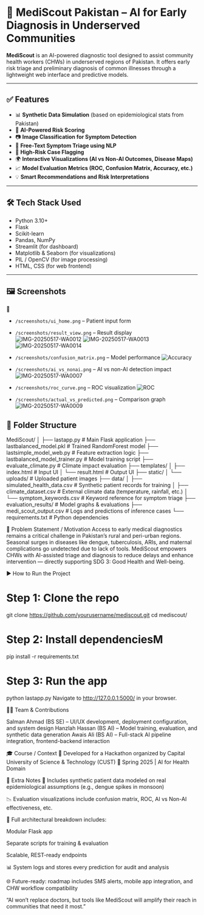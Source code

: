 # 🏥 MediScout Pakistan – AI for Early Diagnosis in Underserved Communities

**MediScout** is an AI-powered diagnostic tool designed to assist community health workers (CHWs) in underserved regions of Pakistan. It offers early risk triage and preliminary diagnosis of common illnesses through a lightweight web interface and predictive models.

---

## ✅ Features

- 📊 **Synthetic Data Simulation** (based on epidemiological stats from Pakistan)
- 🤖 **AI-Powered Risk Scoring**
- 📷 **Image Classification for Symptom Detection**
- 📝 **Free-Text Symptom Triage using NLP**
- 🚨 **High-Risk Case Flagging**
- 🌍 **Interactive Visualizations (AI vs Non-AI Outcomes, Disease Maps)**
- 📈 **Model Evaluation Metrics (ROC, Confusion Matrix, Accuracy, etc.)**
- 💡 **Smart Recommendations and Risk Interpretations**

---

## 🛠️ Tech Stack Used

- Python 3.10+
- Flask
- Scikit-learn
- Pandas, NumPy
- Streamlit (for dashboard)
- Matplotlib & Seaborn (for visualizations)
- PIL / OpenCV (for image processing)
- HTML, CSS (for web frontend)

---

## 🖼️ Screenshots

📌 

- `/screenshots/ui_home.png` – Patient input form
- `/screenshots/result_view.png` – Result display
  ![IMG-20250517-WA0012](https://github.com/user-attachments/assets/4b80bb54-3a04-4027-b999-9b4caff8e027)
  ![IMG-20250517-WA0013](https://github.com/user-attachments/assets/3b02ed65-ea64-497b-ba09-6360d913d288)
  ![IMG-20250517-WA0014](https://github.com/user-attachments/assets/aeb7a19b-91e4-48a4-80f9-5b7e321ddc32)

- `/screenshots/confusion_matrix.png` – Model performance
  ![Accuracy](https://github.com/user-attachments/assets/0a7bb326-3f09-47d6-a594-f97c4c76fb86)

- `/screenshots/ai_vs_nonai.png` – AI vs non-AI detection impact
  ![IMG-20250517-WA0007](https://github.com/user-attachments/assets/1441f742-6692-4bda-b139-69408164bab2)

- `/screenshots/roc_curve.png` – ROC visualization
  ![ROC](https://github.com/user-attachments/assets/dc64e7c9-fae2-47e5-a09e-a8611e09ab9c)

- `/screenshots/actual_vs_predicted.png` – Comparison graph
  ![IMG-20250517-WA0009](https://github.com/user-attachments/assets/4c4e1a75-5618-480d-81b4-233612fd5d90)

## 📁 Folder Structure

MediScout/
│
├── lastapp.py                        # Main Flask application
├── lastbalanced_model.pkl           # Trained RandomForest model
├── lastsimple_model_web.py          # Feature extraction logic
├── lastbalanced_model_trainer.py    # Model training script
├── evaluate_climate.py              # Climate impact evaluation
├── templates/
│   ├── index.html                   # Input UI
│   └── result.html                  # Output UI
├── static/
│   └── uploads/                     # Uploaded patient images
├── data/
│   ├── simulated_health_data.csv    # Synthetic patient records for training
│   ├── climate_dataset.csv          # External climate data (temperature, rainfall, etc.)
│   └── symptom_keywords.csv         # Keyword reference for symptom triage
├── evaluation_results/              # Model graphs & evaluations
├── medi_scout_output.csv            # Logs and predictions of inference cases
└── requirements.txt                 # Python dependencies

🧠 Problem Statement / Motivation
Access to early medical diagnostics remains a critical challenge in Pakistan’s rural and peri-urban regions. Seasonal surges in diseases like dengue, tuberculosis, ARIs, and maternal complications go undetected due to lack of tools. MediScout empowers CHWs with AI-assisted triage and diagnosis to reduce delays and enhance intervention — directly supporting SDG 3: Good Health and Well-being.

▶️ How to Run the Project

# Step 1: Clone the repo
git clone https://github.com/yourusername/mediscout.git
cd mediscout/

# Step 2: Install dependenciesM
pip install -r requirements.txt

# Step 3: Run the app
python lastapp.py
Navigate to http://127.0.0.1:5000/ in your browser.

👨‍💻 Team & Contributions

Salman Ahmad (BS SE) – UI/UX development, deployment configuration, and system design
Hanzlah Hassan (BS AI) – Model training, evaluation, and synthetic data generation
Awais Ali (BS AI) – Full-stack AI pipeline integration, frontend-backend interaction


🎓 Course / Context
🚀 Developed for a Hackathon organized by Capital University of Science & Technology (CUST)
📅 Spring 2025 | AI for Health Domain


📌 Extra Notes
🧪 Includes synthetic patient data modeled on real epidemiological assumptions (e.g., dengue spikes in monsoon)

📉 Evaluation visualizations include confusion matrix, ROC, AI vs Non-AI effectiveness, etc.

🧱 Full architectural breakdown includes:

Modular Flask app

Separate scripts for training & evaluation

Scalable, REST-ready endpoints

📊 System logs and stores every prediction for audit and analysis

🌐 Future-ready: roadmap includes SMS alerts, mobile app integration, and CHW workflow compatibility

“AI won’t replace doctors, but tools like MediScout will amplify their reach in communities that need it most.”
